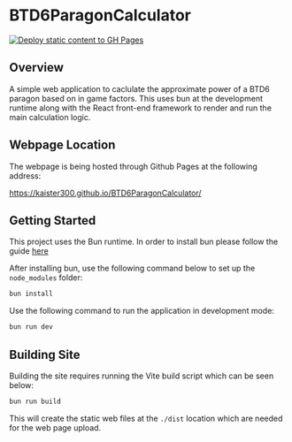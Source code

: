 # BTD6ParagonCalculator

[![Deploy static content to GH Pages](https://github.com/Kaister300/BTD6ParagonCalculator/actions/workflows/deploy-gh-pages.yaml/badge.svg)](https://github.com/Kaister300/BTD6ParagonCalculator/actions/workflows/deploy-gh-pages.yaml)

## Overview
A simple web application to caclulate the approximate power of a BTD6 paragon based on in game factors.
This uses bun at the development runtime along with the React front-end framework to render and run the main calculation logic. 

## Webpage Location
The webpage is being hosted through Github Pages at the following address:

https://kaister300.github.io/BTD6ParagonCalculator/


## Getting Started
This project uses the Bun runtime. In order to install bun please follow the guide [here](https://bun.sh/)

After installing bun, use the following command below to set up the `node_modules` folder:

```bash
bun install
```

Use the following command to run the application in development mode:

```bash
bun run dev
```


## Building Site
Building the site requires running the Vite build script which can be seen below:

```bash
bun run build
```

This will create the static web files at the `./dist` location which are needed for the web page upload.